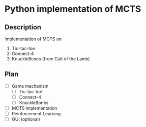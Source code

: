 # Python implementation of MCTS 
## Description
Implementation of MCTS on
1. Tic-tac-toe
2. Connect-4
3. KnuckleBones (from Cult of the Lamb)

## Plan
- [ ] Game mechanism
  - [ ] Tic-tac-toe
  - [ ] Connect-4
  - [ ] KnuckleBones
- [ ] MCTS implementation
- [ ] Reinforcement Learning
- [ ] GUI (optional)
